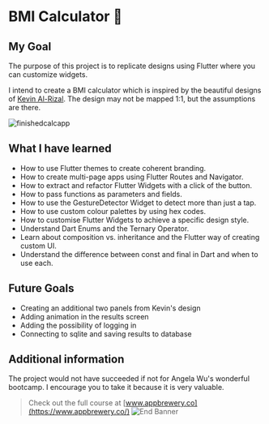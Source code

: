 # BMI Calculator 💪

## My Goal

The purpose of this project is to replicate designs using Flutter where you can customize widgets. 

I intend to create a BMI calculator which is inspired by the beautiful designs of [Kevin Al-Rizal](https://dribbble.com/shots/11368106-BMI-Calculator-App-Neumorphism). The design may not be mapped 1:1, but the assumptions are there. 

![finishedcalcapp](https://user-images.githubusercontent.com/72250823/114150971-ed0b3200-991c-11eb-96e0-0e6f1f00812a.gif)


## What I have learned

- How to use Flutter themes to create coherent branding. 
- How to create multi-page apps using Flutter Routes and Navigator.
- How to extract and refactor Flutter Widgets with a click of the button. 
- How to pass functions as parameters and fields.
- How to use the GestureDetector Widget to detect more than just a tap.
- How to use custom colour palettes by using hex codes.
- How to customise Flutter Widgets to achieve a specific design style.
- Understand Dart Enums and the Ternary Operator.
- Learn about composition vs. inheritance and the Flutter way of creating custom UI.
- Understand the difference between const and final in Dart and when to use each.

## Future Goals

- Creating an additional two panels from Kevin's design
- Adding animation in the results screen
- Adding the possibility of logging in
- Connecting to sqlite and saving results to database

## Additional information

The project would not have succeeded if not for Angela Wu's wonderful bootcamp. I encourage you to take it because it is very valuable. 

>Check out the full course at [www.appbrewery.co](https://www.appbrewery.co/)
![End Banner](https://github.com/londonappbrewery/Images/blob/master/readme-end-banner.png)
